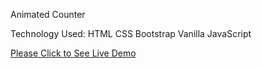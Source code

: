 Animated Counter


Technology Used:
HTML
CSS
Bootstrap
Vanilla JavaScript

<a href="https://rayetun.github.io/animated-counter/" rel="nofollow" target="_blank">Please Click to See Live Demo</a>
